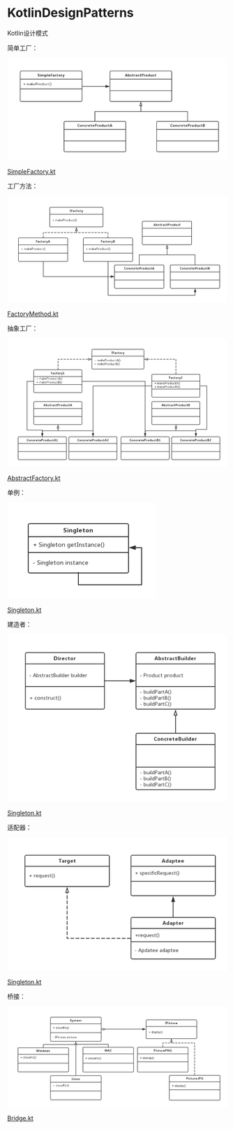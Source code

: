 # KotlinDesignPatterns
Kotlin设计模式

简单工厂：

![](images/SimpleFactory.png)

[SimpleFactory.kt](/src/com/huangyu/factory/SimpleFactory.kt)

工厂方法：

![](images/FactoryMethod.png)

[FactoryMethod.kt](/src/com/huangyu/factory/FactoryMethod.kt)

抽象工厂：

![](images/AbstractFactory.png)

[AbstractFactory.kt](/src/com/huangyu/factory/AbstractFactory.kt)

单例：

![](images/Singleton.png)

[Singleton.kt](/src/com/huangyu/singleton/Singleton.kt)

建造者：

![](images/Builder.png)

[Singleton.kt](/src/com/huangyu/builder/Builder.kt)

适配器：

![](images/Adapter.png)

[Singleton.kt](/src/com/huangyu/adapter/Adapter.kt)

桥接：

![](images/Bridge.png)

[Bridge.kt](/src/com/huangyu/singleton/Bridge.kt)
